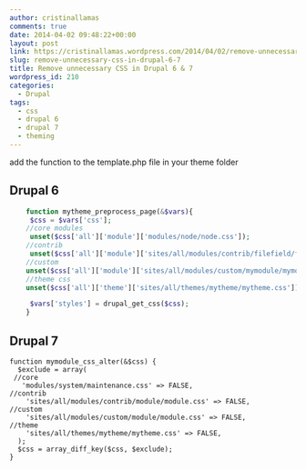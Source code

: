 ```yaml
---
author: cristinallamas
comments: true
date: 2014-04-02 09:48:22+00:00
layout: post
link: https://cristinallamas.wordpress.com/2014/04/02/remove-unnecessary-css-in-drupal-6-7/
slug: remove-unnecessary-css-in-drupal-6-7
title: Remove unnecessary CSS in Drupal 6 & 7
wordpress_id: 210
categories:
  - Drupal
tags:
  - css
  - drupal 6
  - drupal 7
  - theming
---
```


add the function to the template.php file in your theme folder

## Drupal 6

```php
    function mytheme_preprocess_page(&$vars){
     $css = $vars['css'];
    //core modules
     unset($css['all']['module']['modules/node/node.css']);
    //contrib
     unset($css['all']['module']['sites/all/modules/contrib/filefield/filefield.css']);
    //custom
    unset($css['all']['module']['sites/all/modules/custom/mymodule/mymodule.css']);
    //theme css
    unset($css['all']['theme']['sites/all/themes/mytheme/mytheme.css']);

     $vars['styles'] = drupal_get_css($css);
    }
```

## Drupal 7

    function mymodule_css_alter(&$css) {
      $exclude = array(
     //core
       'modules/system/maintenance.css' => FALSE,
    //contrib
        'sites/all/modules/contrib/module/module.css' => FALSE,
    //custom
        'sites/all/modules/custom/module/module.css' => FALSE,
    //theme
        'sites/all/themes/mytheme/mytheme.css' => FALSE,
      );
      $css = array_diff_key($css, $exclude);
    }

